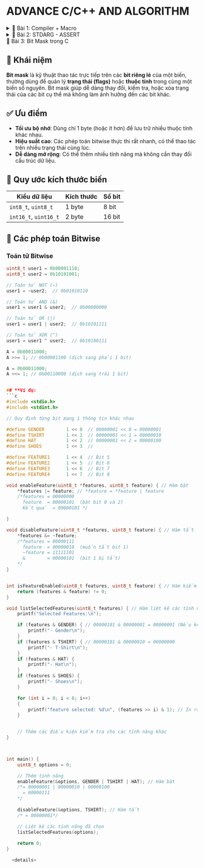 # ADVANCE C/C++ AND ALGORITHM

<details>
  <summary>📂 Bài 1: Compiler + Macro</summary>
  
  ## Compiler
  **Định Nghĩa:** Compiler là quá trình chuyển đổi từ ngôn ngữ bậc cao (C, C++, Java...) sang ngôn ngữ bậc thấp (mã máy - 00011101), giúp chương trình hiểu và thực thi được.
  
  **Quá Trình Compiler:**
    <img src="https://s3-sgn09.fptcloud.com/codelearnstorage/Media/Default/Users/Darksider/ssj/maxresdefault.jpg">

   
  Quá trình biên dịch gồm 4 giai đoạn:
  
  - **Preprocessing (Tiền xử lý):**
    - Xử lý các lệnh bắt đầu bằng dấu `#` (Ví dụ: `#include <stdio.h>`, `#define`, `#if`...)
    - Thay thế các macro đã được định nghĩa trước (Ví dụ: `#define Pi 3.14`)
    - Xóa bỏ comment (chú thích)
    - Xử lý các điều kiện của tiền chỉ thị (`#if`, `#ifelse`, `#ifdef`, `#undef`...)
    - **Cú pháp chạy:**
      ```sh
      gcc -E tenfile.c -o tenfile.i
      ```
  
  - **Compiler:**
    - Chuyển đổi từ `file.i` sang `file.s`
    - Phân tích cú pháp, kiểm tra lỗi
    - Tối ưu mã nguồn giúp chương trình hoạt động hiệu quả hơn
    - **Cú pháp chạy:**
      ```sh
      gcc -S tenfile.i -o tenfile.s
      ```
  
  - **Assembling:**
    - Chuyển từ `file.s` sang `file.o`
    - Trình dịch assembler chuyển assembly code thành mã máy (000110010)
    - **Cú pháp chạy:**
      ```sh
      gcc -c tenfile.s -o tenfile.o
      ```
  
  - **Linking:**
    - Chuyển từ `file.o` sang `file.exe`
    - Liên kết các file lại với nhau
    - **Cú pháp chạy:**
      ```sh
      gcc tenfile.o -o tenfile
      ```
  
  ## Macro
  **Định Nghĩa:** Macro là các từ khóa định nghĩa hoạt động trong giai đoạn tiền xử lý (Preprocessing). Có 3 nhóm chính:
  - `#include`
  - `#define`, `#undef`
  - `#if`, `#elif`, `#else`, `#ifdef`, `#ifndef`
  
  **#include:**
  - **Định Nghĩa:** Dùng để chèn nội dung của một file vào file khác.
  
  - **Ví dụ:**
    #### File1.c
    ```c
    void Tong(int a, int b){
        printf("Tong: a + b = %d", a + b);
    }
    ```
   
    #### File2.c
    ```c
    #include <stdio.h>
    #include "File1.c"
    
    int main(){
        Tong(2, 3);
        return 0;
    }
    ```
  
  - **Ưu điểm:**
    - Tái sử dụng mã nguồn, tránh lặp code không cần thiết
    - Quản lý file chương trình hiệu quả
  
  - **Lưu ý:**
    - `#include <stdio.h>`: Dùng để gọi thư viện chuẩn của C
    - `#include "file.c"`: Dùng để gọi file tự định nghĩa
    - Không được `#include` hai file giống nhau trong cùng một mã nguồn

   **#define:**
  - **Định Nghĩa:** Dùng để định nghĩa lại 1 khái niệm, bằng các giá trị, chuỗi đơn giản hơn.
   - 
   - **Ứng dụng:**
   - Dùng để định nghĩa, thay thế bằng 1 giá trị hoặc (chuỗi) khác đơn giản hơn 
   - Dùng để tạo nhiều hàm, có cấu trúc giống nhau, tối ưu chương trình hơn 
   - Kết hợp với toán tử ## dùng để nối chuỗi 
   - Sử dụng toán tử # để chuyển 1 định dạng bất kỳ thành chuỗi 

     - **Ví dụ 1:**  #define Pi 3.14 ( Sau quá trình tiền xử các thành phần có chứa Pi thì sẽ được chuyển thành giá trị 3.14 )
     - **Ví dụ 2:** Dùng để tạo nhiều hàm, có cấu trúc giống nhau
#### main.c
  ```c
    #include <stdio.h>  
    
    #define FULL_NAME(name,cmd)   \
    void name (){                    \
        printf(cmd);                  \
    }

    FULL_NAMEC(test1,"Nguyen Cong Phuong\n");
    FULL_NAME(test2,"Pham Van Ky\n");
```

#### main.i
  ```c
void test1 (){ printf("Nguyen Cong Phuong\n"); };
void test2 (){ printf("Pham Van Ky\n"); };
```
- **Ví dụ 3:** Kết hợp với toán tử ## dùng để nối chuỗi
#### main.c
  ```c
    #define FULL_NAME(name)   \
     int int_##name ;             \
     float float_##name

     FULL_NAME(Tong); // Dùng để tạo ra nhiều biến mới, có cùng kiểu dữ liệu 
```

#### main.i
  ```c
int int_Tong ;
float float_Tong;
```
- **Ví dụ 4:** Sử dụng toán tử # để chuyển 1 định dạng bất kỳ thành chuỗi
#### main.c
  ```c
    #define FULL_NAME2(name)   \
    printf(#name)

   FULL_NAME(LeHungAnh); 
```

#### main.i
  ```c
    printf("LeHungAnh");
```

**#unfine:** 
- **Định Nghĩa:** Dùng để hủy 1 macro đã được định nghĩa trước đó 
-**Ví dụ:** 
#### main.c
  ```c
#include <stdio.h>

// undef dùng để hủy 1 macro đã định nghĩa trước đó
#define HCN 50 

int main(){
    printf("Hinh Chu Nhat : %d\n", HCN);

#undef HCN 
#define HCN 30

   printf("Hinh Chu Nhat : %d\n", HCN);
}
```

#### main.c
  ```c
Hinh Chu Nhat : 50
Hinh Chu Nhat : 30
```

**#ifndef:** 
- **Định Nghĩa:** 
- Dùng để kiểm tra xem 1 macro đã được định nghĩa chưa, nếu chưa định nghĩa thì nó sẽ được định nghĩa lại ở phía dưới chương trình
- Dùng để tránh lặp mã nguồn của chương trình

- **Ví dụ:**
#### main.c
  ```c
#include <stdio.h>

#ifndef HCN // Dùng để kiểm tra HCN đã được định nghĩa chưa nếu chưa thì sẽ được định nghĩa lại và chương trình [#inndef - #endif], được thực thi !!!
#define HCN 5

int arr[HCN] ={1,2,3,4,9};

#endif // Kết thúc chỉ thị điều kiện

```

**#ifdef:** 
- **Định Nghĩa:** Dùng để kiểm tra xem 1 macro đã được định nghĩa chưa, nếu chưa định nghĩa thì chương trình phía dưới không thực thi

- **Ví dụ:**
#### main.c
  ```c
#include <stdio.h>

#define HCN 5
#ifdef HCN // Dùng để kiểm tra HCN đã được định nghĩa chưa nếu chưa định nghĩa thì chương trình [#inndef - #endif] sẽ không được thực thi !!!

int arr[HCN] ={1,2,3,4,9};

#endif // Kết thúc chỉ thị điều kiện

```

**#if, #elif, #else #endif:** 
- **Định Nghĩa:** 
  - #if sử dụng để bắt đầu một điều kiện tiền xử lý.
  - Nếu điều kiện trong #if là đúng, các dòng mã nguồn sau #if sẽ được biên dịch
  - Nếu sai, các dòng mã nguồn sẽ bị bỏ qua đến khi gặp #endif
  - #elif dùng để thêm một điều kiện mới khi điều kiện trước đó là #if hoặc #elif là sai
  - #else dùng khi không có điều kiện nào ở trên đúng





</details>

<details>
  <summary>📂 Bài 2: STDARG - ASSERT</summary>

## I. Thư Viện Stdarg
### a. Khái niệm
Thư viện `stdarg` được ứng dụng cho các trường hợp làm việc với các hàm có số lượng input đầu vào không cố định.

### b. Cấu trúc của thư viện stdarg

- `va_list`: Là một kiểu dữ liệu trong C, được định nghĩa trong thư viện `<stdarg.h>`, dùng để xử lý danh sách các đối số có số lượng không xác định (variadic arguments).

#### **Cú pháp:**
```c
va_list tenbien;
```
Ví dụ:
```c
void Tong (int sum, ...){ // … : 4,5,3.14, "hello"
    va_list args; // Tạo một biến args kiểu dữ liệu char*
}
```

- `va_start`: Khởi tạo danh sách đối số, loại bỏ các thành phần trước dấu `...` và giữ lại các thành phần sau `...`.

#### **Cú pháp:**
```c
va_start(tenbien, tenbienloaibo);
```
Ví dụ:
```c
void Tong (int sum, ...){
    va_list args;
    va_start(args, sum); // Loại bỏ các thành phần trước '...', giữ lại các đối số sau '...'
}
```

- `va_arg`: Lấy ra từng đối số (mỗi lần gọi sẽ lấy ra một đối số).

#### **Cú pháp:**
```c
va_arg(tenbien, kieudulieu);
```
Ví dụ:
```c
void Tong (int sum, ...){
    va_list args;
    va_start(args, sum);
    
    printf("[1] = %d\n", va_arg(args, int));
    printf("[2] = %d\n", va_arg(args, int));
    printf("[3] = %.2f\n", va_arg(args, double));
    printf("[4] = %s\n", va_arg(args, char*));
}
```

- `va_end`: Kết thúc chương trình

#### **Cú pháp:**
```c
va_end(tenbien);
```

### **Ứng dụng:**
- Giải quyết các bài toán không xác định được số lượng tham số đầu vào.

---

## **Ví dụ 1: Tính tổng với số lượng tham số không cố định, nhưng biết được số lượng tham số truyền vào cho 1 lần tính toán**

### **Ý tưởng:**
Làm sao để giải quyết bài toán, tính tổng khi biết số lượng truyền vào không cố định, khi thì truyền 3 tham số , khi thì truyền 4 tham số, nhưng để giải quyết bài toán này ? Thư viện Stdarg sẽ hỗ trợ và giải quyết bài toán này, để giải quyết bài toán Ví dụ 1 này ta cần biết số lượng tham số truyền vào trong 1 lần tính.

```c
#include <stdio.h>
#include <stdarg.h> 

void sum(int count, ...) // count : tham số cố định , ... đại diện cho số lượng đối số truyền vào dựa vào tham số cố định
{  

     va_list args ;
     // int count : “4” ; ... : “4,5,6,7”
     // args = “int cout,4,5,6,7”

     va_start(args,count); 
     //args = “4,5,6,7”

     
     int tong = 0;

     for (int i = 0; i < count; i++) // int i = 0 ; i<4 ; i++
     {
        tong = tong + va_arg(args,int);
     }
     
     va_end(args);

     printf("Sum = %d", tong);

}

int main(){
  sum(4,4,5,6,7);
}
```

---

## **Ví dụ 2: Không cần biết trước số lượng tham số 1 lần truyền vào, cho 1 lần tính toán**
### **Ý tưởng:**
Thêm số `0` vào cuối tham số truyền vào để làm điều kiện dừng vòng lặp.

```c
#include<stdio.h>
#include<stdarg.h>

#define tong(...) sum(__VA_ARGS__,0) // Thêm con số 0 ở cuối tham số.
//           tong (1,2,3,4)       sum(1,2,3,4,0)   
// __VA_ARGS__ : 1,2,3,4 
// __VA_ARGS__ : Dùng để lưu các thành phần không xác định của “…”

void sum(int count,...){ //sum (1,2,3,4,0) 

     va_list args ;
     // args = " int count,2,3,4,0"

     va_start(args,count);
     // args = "2,3,4,0"

     int result = count ;
     // result = 1

     int value ;

     while ((value = va_arg(args,int)) != 0) // Kết thúc khi va_arg = 0
     {
        result = result + value;
     }
     
     printf("Sum = %d", result);

     va_end(args);

}

int main(){
 
   tong(1,2,3,4);

}
```

---

## **Ví dụ 3: Xử lý khi input truyền vào chứa số 0, không phải ở cuối**
### **Ý tưởng:**
Sử dụng một ký hiệu đặc biệt thay vì số `0` để đánh dấu điểm kết thúc.

```c
#include<stdio.h>
#include<stdarg.h>

#define tong(...) sum(__VA_ARGS__, "a")
// tong (1,2,3,4) sum(1,2,3,4,a)

int sum(int count,...){

     va_list args ;
     // args = " int count,2,3,4,a"
     va_list args1;

     va_start(args, count);
     // args = "2,3,4,a"

     va_copy(args1, args); // Copy dữ liệu args sang args1
     // args1 = "2,3,4,a"

     int result = count ;
     // result = 1

     while ((va_arg(args1, char*)) != (char*)"a") // Kết thúc khi va_arg1 = a
     {
        result = result + va_arg(args,int);
     }
     
     va_end(args);

     return result;

}

int main(){
 
    printf("Sum = %d", tong(1,2,3,4));

}
```

---

## II. Thư Viện `assert`
### **Khái niệm:**
- `assert` là một macro có sẵn trong thư viện `<assert.h>`.
- Dùng để kiểm tra chương trình và báo lỗi nếu điều kiện không đúng.
- Nếu điều kiện kiểm tra đúng, chương trình tiếp tục thực thi bình thường, nếu sai, chương trình sẽ dừng lại và báo lỗi.
- Được sử dụng chủ yếu để debug chương trình.

### **Ví dụ:**
```c
#include <stdio.h>
#include <assert.h>

int tong(int a, int b){
    int sum = a + b;
    assert(sum == 5 && "Gia Tri Sum Phai Bang 5 !!!");
    printf("sum = %d", sum);
}

int main(){
    tong(7, 3);
}
```

```c
Windows PowerShell
Copyright (C) Microsoft Corporation. All rights reserved.

PS D:\LAP_TRINH_C_C++> cd "d:\LAP_TRINH_C_C++\STDARG - ASSERT\thuvien_assert\" ; if ($?) { gcc main.c -o main } ; if
($?) { .\main }
Assertion failed: sum == 5 && " Gia Tri Sum Phai Bang 10 !!
This application has requested the Runtime to terminate it in an unusual way.
Please contact the application's support team for more information.
PS D:\LAP_TRINH_C_C++\STDARG - ASSERT\thuvien_assert>
```


---

</details>

</details>
  <summary>📂 Bài 3: Bit Mask trong C</summary>

## 📌 Khái niệm
**Bit mask** là kỹ thuật thao tác trực tiếp trên các **bit riêng lẻ** của một biến, thường dùng để quản lý **trạng thái (flags)** hoặc **thuộc tính** trong cùng một biến số nguyên. Bit mask giúp dễ dàng thay đổi, kiểm tra, hoặc xóa trạng thái của các bit cụ thể mà không làm ảnh hưởng đến các bit khác.

## ✅ Ưu điểm
- **Tối ưu bộ nhớ**: Dùng chỉ 1 byte (hoặc ít hơn) để lưu trữ nhiều thuộc tính khác nhau.
- **Hiệu suất cao**: Các phép toán bitwise thực thi rất nhanh, có thể thao tác trên nhiều trạng thái cùng lúc.
- **Dễ dàng mở rộng**: Có thể thêm nhiều tính năng mà không cần thay đổi cấu trúc dữ liệu.

## 🧠 Quy ước kích thước biến
| Kiểu dữ liệu       | Kích thước | Số bit |
|--------------------|------------|--------|
| `int8_t`, `uint8_t` | 1 byte     | 8 bit  |
| `int16_t`, `uint16_t` | 2 byte   | 16 bit |

## 🧮 Các phép toán Bitwise

### Toán tử Bitwise

```c
uint8_t user1 = 0b00001110;
uint8_t user2 = 0b10101001;

// Toán tử NOT (~)
user1 = ~user2;  // 0b01010110

// Toán tử AND (&)
user1 = user1 & user2;  // 0b00000000

// Toán tử OR (|)
user1 = user1 | user2;  // 0b10101111

// Toán tử XOR (^)
user1 = user1 ^ user2;  // 0b10100111

A = 0b00011000;
A >>= 1; // 0b00001100 (dịch sang phải 1 bit)

A = 0b00011000;
A <<= 1; // 0b00110000 (dịch sang trái 1 bit)
```

```c

## **Ví dụ:
```c
#include <stdio.h>
#include <stdint.h>

// Quy định từng bit mang 1 thông tin khác nhau 

#define GENDER        1 << 0  // 00000001 << 0 = 00000001
#define TSHIRT        1 << 1  // 00000001 << 1 = 00000010
#define HAT           1 << 2  // 00000001 << 2 = 00000100
#define SHOES         1 << 3  // 

#define FEATURE1      1 << 4  // Bit 5
#define FEATURE2      1 << 5  // Bit 6
#define FEATURE3      1 << 6  // Bit 7
#define FEATURE4      1 << 7  // Bit 8

void enableFeature(uint8_t *features, uint8_t feature) { // Hàm bật
    *features |= feature; // *feature = *feature | feature
    /*features = 00000000  
      feature  = 00000101  (bật bit 0 và 2)  
      Kết quả  = 00000101 */

}

void disableFeature(uint8_t *features, uint8_t feature) { // Hàm tắt
    *features &= ~feature;
    /*features = 00000111  
      feature  = 00000010  (muốn tắt bit 1)  
      ~feature = 11111101  
      &        = 00000101  (bit 1 bị tắt)
    */
}


int isFeatureEnabled(uint8_t features, uint8_t feature) { // Hàm kiếm tra tính năng có được bật tắt hay không ?
    return (features & feature) != 0;
}

void listSelectedFeatures(uint8_t features) { // Hàm liệt kê các tính năng đã chọn !!!
    printf("Selected Features:\n");

    if (features & GENDER) { // 00000101 & 00000001 = 00000001 (Nếu kết quả khác 0 thì đk đúng !!!)
        printf("- Gender\n");
    }
    if (features & TSHIRT) { // 00000101 & 00000010 = 00000000
        printf("- T-Shirt\n");
    }
    if (features & HAT) {
        printf("- Hat\n");
    }
    if (features & SHOES) {
        printf("- Shoes\n");
    }

    for (int i = 0; i < 8; i++)
    {
        printf("feature selected: %d\n", (features >> i) & 1); // In ra trạng thái của bit !!!
    }
    

    // Thêm các điều kiện kiểm tra cho các tính năng khác
}



int main() {
    uint8_t options = 0;

    // Thêm tính năng 
    enableFeature(&options, GENDER | TSHIRT | HAT); // Hàm bật 
    /*= 00000001 | 00000010 | 00000100
      = 00000111
    */
    
    disableFeature(&options, TSHIRT); // Hàm tắt
    /* = 00000001*/

    // Liệt kê các tính năng đã chọn
    listSelectedFeatures(options);
    
    return 0;
}

```

```c
  <details>

